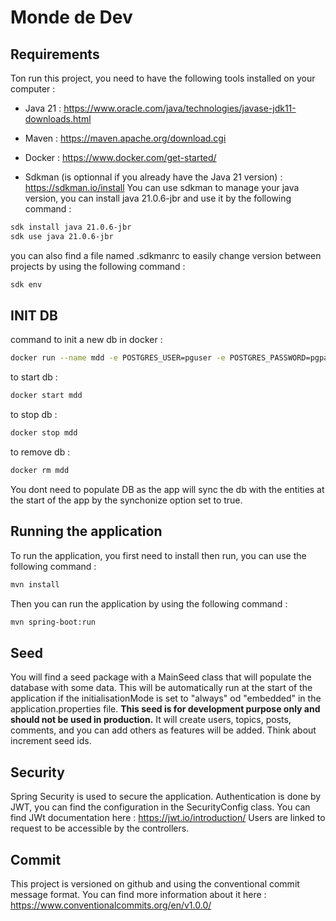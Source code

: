 # Monde de Dev

## Requirements

Ton run this project, you need to have the following tools installed on your computer :

* Java 21 : https://www.oracle.com/java/technologies/javase-jdk11-downloads.html
* Maven : https://maven.apache.org/download.cgi
* Docker : https://www.docker.com/get-started/

* Sdkman (is optionnal if you already have the Java 21 version) : https://sdkman.io/install
  You can use sdkman to manage your java version, you can install java 21.0.6-jbr and use it by the following
  command :

``` bash
sdk install java 21.0.6-jbr
sdk use java 21.0.6-jbr
``` 

you can also find a file named .sdkmanrc to easily change version between projects by using the following command :

``` bash
sdk env
```

## INIT DB
command to init a new db in docker :

``` bash
docker run --name mdd -e POSTGRES_USER=pguser -e POSTGRES_PASSWORD=pgpass -e POSTGRES_DB=pgdb -p 5432:5432 -d postgres
```

to start db :

``` bash
docker start mdd
```

to stop db :

``` bash
docker stop mdd
```

to remove db :

``` bash
docker rm mdd
```

You dont need to populate DB as the app will sync the db with the entities at the start of the app by the synchonize
option set to true.

## Running the application

To run the application, you first need to install then run, you can use the following command :

``` bash
mvn install
```

Then you can run the application by using the following command :

``` bash
mvn spring-boot:run
```

## Seed
You will find a seed package with a MainSeed class that will populate the database with some data.
This will be automatically run at the start of the application if the initialisationMode is set to "always" od "embedded" in the application.properties file.
**This seed is for development purpose only and should not be used in production.**
It will create users, topics, posts, comments, and you can add others as features will be added.
Think about increment seed ids.

## Security
Spring Security is used to secure the application.
Authentication is done by JWT, you can find the configuration in the SecurityConfig class.
You can find JWt documentation here : https://jwt.io/introduction/
Users are linked to request to be accessible by the controllers.

## Commit

This project is versioned on github and using the conventional commit message format.
You can find more information about it here : https://www.conventionalcommits.org/en/v1.0.0/